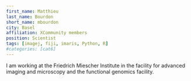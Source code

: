 ```yaml
---
first_name: Matthieu
last_name: Bourdon
short_name: mbourdon
city: Basel
affiliation: XCommunity members
position: Scientist
tags: [imagej, fiji, imaris, Python, R]
#categories: [cat6]
---
```


I am working at the Friedrich Miescher Institute in the facility for advanced imaging and microscopy and the functional genomics facility.
